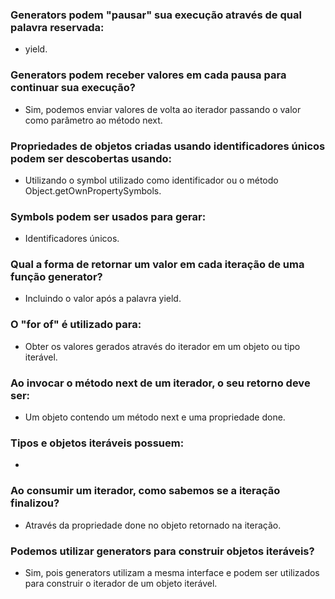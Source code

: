 ### Generators podem "pausar" sua execução através de qual palavra reservada:
- yield.

### Generators podem receber valores em cada pausa para continuar sua execução?
- Sim, podemos enviar valores de volta ao iterador passando o valor como parâmetro ao método next.

### Propriedades de objetos criadas usando identificadores únicos podem ser descobertas usando:
- Utilizando o symbol utilizado como identificador ou o método Object.getOwnPropertySymbols.

### Symbols podem ser usados para gerar:
- Identificadores únicos.

### Qual a forma de retornar um valor em cada iteração de uma função generator?
- Incluindo o valor após a palavra yield.

### O "for of" é utilizado para:
- Obter os valores gerados através do iterador em um objeto ou tipo iterável.

### Ao invocar o método next de um iterador, o seu retorno deve ser:
- Um objeto contendo um método next e uma propriedade done.

### Tipos e objetos iteráveis possuem:
- 
### Ao consumir um iterador, como sabemos se a iteração finalizou?
- Através da propriedade done no objeto retornado na iteração.

### Podemos utilizar generators para construir objetos iteráveis?
- Sim, pois generators utilizam a mesma interface e podem ser utilizados para construir o iterador de um objeto iterável.
